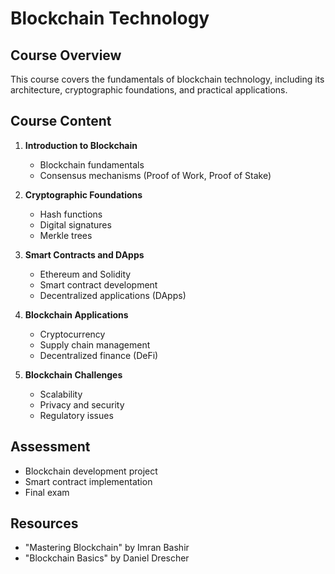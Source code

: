 # Blockchain Technology

## Course Overview
This course covers the fundamentals of blockchain technology, including its architecture, cryptographic foundations, and practical applications.

## Course Content
1. **Introduction to Blockchain**
   - Blockchain fundamentals
   - Consensus mechanisms (Proof of Work, Proof of Stake)

2. **Cryptographic Foundations**
   - Hash functions
   - Digital signatures
   - Merkle trees

3. **Smart Contracts and DApps**
   - Ethereum and Solidity
   - Smart contract development
   - Decentralized applications (DApps)

4. **Blockchain Applications**
   - Cryptocurrency
   - Supply chain management
   - Decentralized finance (DeFi)

5. **Blockchain Challenges**
   - Scalability
   - Privacy and security
   - Regulatory issues
   
## Assessment
- Blockchain development project
- Smart contract implementation
- Final exam

## Resources
- "Mastering Blockchain" by Imran Bashir
- "Blockchain Basics" by Daniel Drescher
